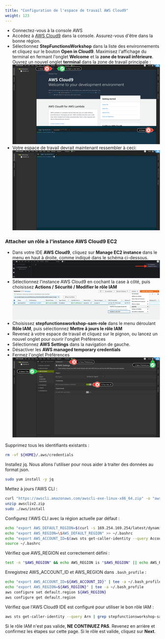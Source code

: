 ```yaml
---
title: "Configuration de l'espace de travail AWS Cloud9"
weight: 123
---
```


- Connectez-vous à la console AWS
- Accédez à [AWS Cloud9](https://console.aws.amazon.com/cloud9/home) dans la console. Assurez-vous d'être dans la bonne région.
- Sélectionnez **StepFunctionsWorkshop** dans la liste des environnements et cliquez sur le bouton **Open in Cloud9**. Maximisez l'affichage du terminal en fermant l'onglet **Welcome** et la **zone de travail inférieure**. Ouvrez un nouvel onglet **terminal** dans la zone de travail principale :
  ![AWS Cloud9 avant](/static/img/setup/c9before.png)
- Votre espace de travail devrait maintenant ressembler à ceci:
  ![AWS Cloud9 après](/static/img/setup/c9after.png)

### Attacher un rôle à l'instance AWS Cloud9 EC2

- Dans votre IDE **AWS Cloud9**, cliquez sur **Manage EC2 instance** dans le menu en haut à droite, comme indiqué dans le schéma ci-dessous.
  ![AWS Cloud9 gestion](/static/img/setup/c9manageinstance.png)
- Sélectionnez l'instance AWS Cloud9 en cochant la case à côté, puis choisissez **Actions / Sécurité / Modifier le rôle IAM**
  ![Rôle de l'instance AWS Cloud9](/static/img-fr/setup/c9instancerole.png)
- Choisissez **stepfunctionsworkshop-sam-role** dans le menu déroulant **Rôle IAM**, puis sélectionnez **Mettre â jours le rôle IAM**
- Revenez à votre espace de travail et cliquez sur le pignon, ou lancez un nouvel onglet pour ouvrir l'onglet Préférences
- Sélectionnez **AWS Settings** dans la navigation de gauche.
- Désactiver les **AWS managed temporary credentials**
- Fermez l'onglet Préférences
  ![Paramètres AWS Cloud9](/static/img/setup/c9disableiam.png)

Supprimez tous les identifiants existants :

```bash
rm -vf ${HOME}/.aws/credentials
```

Installez jq. Nous allons l'utiliser pour nous aider à traiter des données au format json.

```bash
sudo yum install -y jq
```

Mettez à jours l'AWS CLI :

```bash
curl "https://awscli.amazonaws.com/awscli-exe-linux-x86_64.zip" -o "awscliv2.zip"
unzip awscliv2.zip
sudo ./aws/install
```

Configurez l'AWS CLI avec la région actuelle par défaut :

```bash
echo "export AWS_DEFAULT_REGION=$(curl -s 169.254.169.254/latest/dynamic/instance-identity/document | jq -r .region)" >> ~/.bashrc
echo "export AWS_REGION=\$AWS_DEFAULT_REGION" >> ~/.bashrc
echo "export AWS_ACCOUNT_ID=$(aws sts get-caller-identity --query Account --output text)" >> ~/.bashrc
source ~/.bashrc
```

Vérifiez que AWS_REGION est correctement défini :

```bash
test -n "$AWS_REGION" && echo AWS_REGION is "$AWS_REGION" || echo AWS_REGION is not set
```

Enregistrez AWS_ACCOUNT_ID et AWS_REGION dans `.bash_profile` :

```bash
echo "export AWS_ACCOUNT_ID=${AWS_ACCOUNT_ID}" | tee -a ~/.bash_profile
echo "export AWS_REGION=${AWS_REGION}" | tee -a ~/.bash_profile
aws configure set default.region ${AWS_REGION}
aws configure get default.region
```

Vérifiez que l'AWS Cloud9 IDE est configuré pour utiliser le bon rôle IAM :

```bash
aws sts get-caller-identity --query Arn | grep stepfunctionsworkshop-sam-role -q && echo "IAM role valid" || echo "IAM role NOT valid"
```

Si le rôle IAM n'est pas valide, **NE CONTINUEZ PAS**. Revenez en arrière et confirmez les étapes sur cette page. Si le rôle est valide, cliquez sur **Next**.
